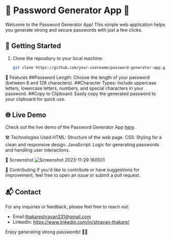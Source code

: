 # 🌟 Password Generator App 🌟

Welcome to the Password Generator App! This simple web application helps you generate strong and secure passwords with just a few clicks.

## 🚀 Getting Started

1. Clone the repository to your local machine:

   ```bash
   git clone https://github.com/your-username/password-generator-app.git
🎨 Features
##Password Length: Choose the length of your password (between 8 and 128 characters).
##Character Types: Include uppercase letters, lowercase letters, numbers, and special characters in your password.
##Copy to Clipboard: Easily copy the generated password to your clipboard for quick use.

## 🌐 Live Demo

Check out the live demo of the Password Generator App [here](https://your-username.github.io/password-generator-app/).

🛠 Technologies Used
HTML: Structure of the web page.
CSS: Styling for a clean and responsive design.
JavaScript: Logic for generating passwords and handling user interactions.

📸 Screenshot
![Screenshot 2023-11-29 160501](https://github.com/ShravanThakare/Password-Generator/assets/108409480/57c45020-09ea-4e6a-a5eb-1ab770059bb9)


🤝 Contributing
If you'd like to contribute or have suggestions for improvement, feel free to open an issue or submit a pull request.

## 📬 Contact

For any inquiries or feedback, please feel free to reach out:

- Email:thakareshravan231@gmail.com
- LinkedIn: https://www.linkedin.com/in/shravan-thakare/

Enjoy generating strong passwords! 💪🔐
